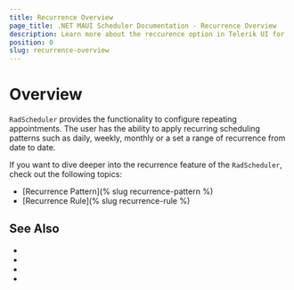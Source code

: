 ```yaml
---
title: Recurrence Overview
page_title: .NET MAUI Scheduler Documentation - Recurrence Overview
description: Learn more about the reccurence option in Telerik UI for .NET MAUI Scheduler control.
position: 0
slug: recurrence-overview
---
```


# Overview

`RadScheduler` provides the functionality to configure repeating appointments. The user has the ability to apply recurring scheduling patterns such as daily, weekly, monthly or a set a range of recurrence from date to date. 

If you want to dive deeper into the recurrence feature of the `RadScheduler`, check out the following topics:

* [Recurrence Pattern](% slug recurrence-pattern %)
* [Recurrence Rule](% slug recurrence-rule %)


## See Also

- 
- 
- 
- 
